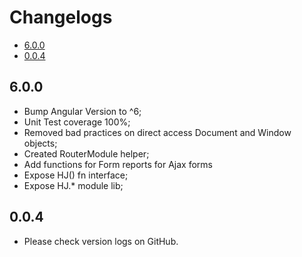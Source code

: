 # Changelogs

* [6.0.0](#6.0.0)
* [0.0.4](#0.0.4)

## 6.0.0

* Bump Angular Version to ^6;
* Unit Test coverage 100%;
* Removed bad practices on direct access Document and Window objects;
* Created RouterModule helper;
* Add functions for Form reports for Ajax forms
* Expose HJ() fn interface;
* Expose HJ.* module lib;

## 0.0.4

* Please check version logs on GitHub.
